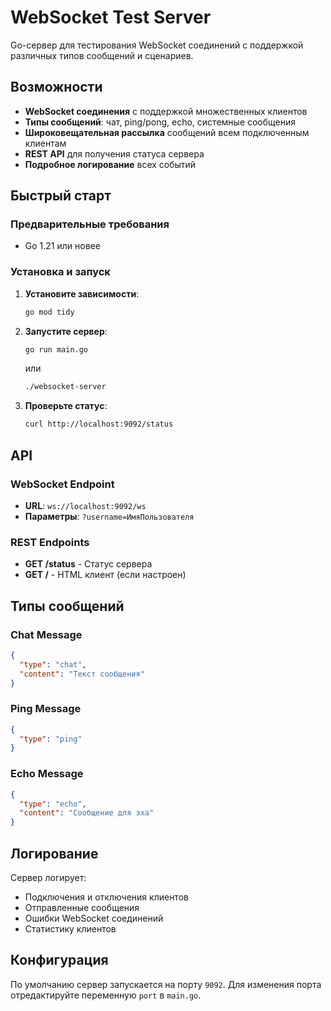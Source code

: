 # WebSocket Test Server

Go-сервер для тестирования WebSocket соединений с поддержкой различных типов сообщений и сценариев.

## Возможности

- **WebSocket соединения** с поддержкой множественных клиентов
- **Типы сообщений**: чат, ping/pong, echo, системные сообщения
- **Широковещательная рассылка** сообщений всем подключенным клиентам
- **REST API** для получения статуса сервера
- **Подробное логирование** всех событий

## Быстрый старт

### Предварительные требования

- Go 1.21 или новее

### Установка и запуск

1. **Установите зависимости**:
   ```bash
   go mod tidy
   ```

2. **Запустите сервер**:
   ```bash
   go run main.go
   ```
   или
   ```bash
   ./websocket-server
   ```

3. **Проверьте статус**:
   ```bash
   curl http://localhost:9092/status
   ```

## API

### WebSocket Endpoint

- **URL**: `ws://localhost:9092/ws`
- **Параметры**: `?username=ИмяПользователя`

### REST Endpoints

- **GET /status** - Статус сервера
- **GET /** - HTML клиент (если настроен)

## Типы сообщений

### Chat Message
```json
{
  "type": "chat",
  "content": "Текст сообщения"
}
```

### Ping Message
```json
{
  "type": "ping"
}
```

### Echo Message
```json
{
  "type": "echo",
  "content": "Сообщение для эха"
}
```

## Логирование

Сервер логирует:
- Подключения и отключения клиентов
- Отправленные сообщения
- Ошибки WebSocket соединений
- Статистику клиентов

## Конфигурация

По умолчанию сервер запускается на порту `9092`. Для изменения порта отредактируйте переменную `port` в `main.go`.
